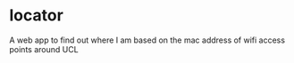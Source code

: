 # locator
A web app to find out where I am based on the mac address of wifi access points around UCL
